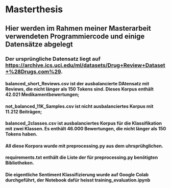 # Masterthesis
## Hier werden im Rahmen meiner Masterarbeit verwendeten Programmiercode und einige Datensätze abgelegt
### Der ursprüngliche Datensatz liegt auf  https://archive.ics.uci.edu/ml/datasets/Drug+Review+Dataset+%28Drugs.com%29.
#### balanced_short_Reviews.csv ist der ausbalancierte DAtensatz mit Reviews, die nicht länger als 150 Tokens sind. Dieses Korpus enthält 42.021 Medikamentbewertungen;
#### not_balanced_11K_Samples.csv ist nicht ausbalanciertes Korpus mit 11.212 Beiträgen;
#### balanced_2classes.csv ist ausbalanciertes Korpus für die Klassifikation mit zwei Klassen. Es enthält 46.000 Bewertungen, die nicht länger als 150 Tokens haben.
#### All diese Korpora wurde mit preprocessing.py aus dem uhrsprühglichen. 
#### requirements.txt enthält die Liste der für preprocessing.py benötigten Bibliotheken.
#### Die eigentliche Sentiment Klassifizierung wurde auf Google Colab durchgeführt, der Notebook dafür heisst training_evaluation.ipynb
